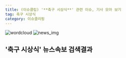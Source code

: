 ```yaml
---
title: (이슈클립) '**축구 시상식**' 관련 이슈, 기사 모아 보기
tag: 축구 시상식
category: 이슈클리핑
---
```

![wordcloud](https://s3.ap-northeast-2.amazonaws.com/lyrics101-wordcloud/2018-09-01-1535812601.png)
![news_img](https://user-images.githubusercontent.com/42597476/44507050-1206f400-a6e4-11e8-8d98-7ffbfebb353f.png)
## **'**축구 시상식**'** 뉴스속보 검색결과


